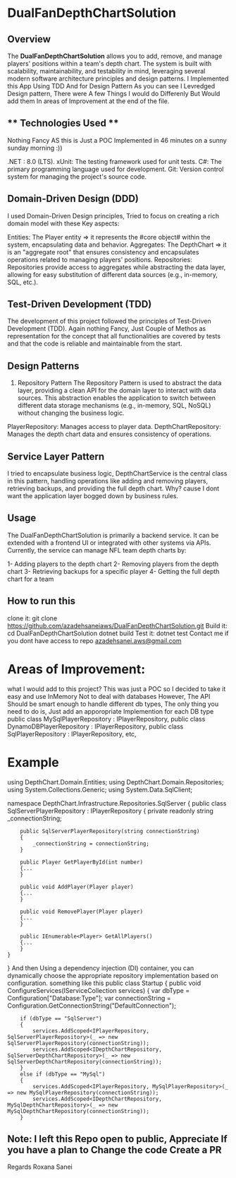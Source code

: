 # **DualFanDepthChartSolution**

## **Overview**

The **DualFanDepthChartSolution** allows you to add, remove, and manage players' positions within a team's depth chart.
The system is built with scalability, maintainability, and testability in mind, leveraging several modern software architecture principles and design patterns.
I Implemented this App Using TDD And for Design Pattern As you can see I Levredged Design pattern, There were A few Things I would do Differenly But Would add them In areas of Improvement  at the end of the  file. 
## ** Technologies Used **
Nothing Fancy AS this is Just a POC Implemented in 46 minutes on  a sunny sunday morning :))

.NET : 8.0 (LTS).
xUnit: The testing framework used for unit tests.
C#: The primary programming language used for development.
Git: Version control system for managing the project's source code.


## Domain-Driven Design (DDD)
I used Domain-Driven Design principles, Tried to focus on creating a rich domain model with these Key aspects:

Entities: The Player entity => it represents the #core object# within the system, encapsulating data and behavior.
Aggregates: The DepthChart => it is  an "aggregate root" that ensures consistency and encapsulates operations related to managing players' positions.
Repositories: Repositories provide access to aggregates while abstracting the data layer, allowing for easy substitution of different data sources (e.g., in-memory, SQL, etc.).

## Test-Driven Development (TDD)
The development of this project followed the principles of Test-Driven Development (TDD). Again nothing Fancy, Just Couple of Methos as representation for the concept 
that all functionalities are covered by tests and that the code is reliable and maintainable from the start.

## Design Patterns
1. Repository Pattern
The Repository Pattern is used to abstract the data layer, providing a clean API for the domain layer to interact with data sources. This abstraction enables the application to switch between different data storage mechanisms (e.g., in-memory, SQL, NoSQL) without changing the business logic.

PlayerRepository: Manages access to player data.
DepthChartRepository: Manages the depth chart data and ensures consistency of operations.

## Service Layer Pattern
I tried to encapsulate business logic,  DepthChartService is the central class in this pattern, handling operations like adding and removing players, retrieving backups, and providing the full depth chart.
Why? cause I dont want the application layer  bogged down by business rules. 

## Usage
The DualFanDepthChartSolution is primarily a backend service. It can be extended with a frontend UI or integrated with other systems via APIs. Currently, the service can manage NFL team depth charts by:

1- Adding players to the depth chart
2- Removing players from the depth chart
3- Retrieving backups for a specific player
4- Getting the full depth chart for a team


## How to run this 
clone it: 
git clone https://github.com/azadehsaneiaws/DualFanDepthChartSolution.git
Build it: 
cd DualFanDepthChartSolution
dotnet build
Test it: 
dotnet test
Contact me if you dont have access to repo azadehsanei.aws@gmail.com

# Areas of Improvement: 
what I would add to this project? 
This was just a POC so I decided to take it easy and use InMemory Not to deal with databases However,  The API Should be smart enough to handle different db types, The only thing you need to do is, Just add an apporopriate Implemention for each DB type 
public class MySqlPlayerRepository : IPlayerRepository, public class DynamoDBPlayerRepository : IPlayerRepository, public class SqlPlayerRepository : IPlayerRepository, etc, 
# Example 
using DepthChart.Domain.Entities;
using DepthChart.Domain.Repositories;
using System.Collections.Generic;
using System.Data.SqlClient;

namespace DepthChart.Infrastructure.Repositories.SqlServer
{
    public class SqlServerPlayerRepository : IPlayerRepository
    {
        private readonly string _connectionString;

        public SqlServerPlayerRepository(string connectionString)
        {
            _connectionString = connectionString;
        }

        public Player GetPlayerById(int number)
        {...
        }

        public void AddPlayer(Player player)
        {...
        }

        public void RemovePlayer(Player player)
        {...
        }

        public IEnumerable<Player> GetAllPlayers()
        {...
        }
    }
}
And then Using a dependency injection (DI) container, you can dynamically choose the appropriate repository implementation based on configuration.
something like this 
public class Startup
{
    public void ConfigureServices(IServiceCollection services)
    {
        var dbType = Configuration["Database:Type"];
        var connectionString = Configuration.GetConnectionString("DefaultConnection");

        if (dbType == "SqlServer")
        {
            services.AddScoped<IPlayerRepository, SqlServerPlayerRepository>(_ => new SqlServerPlayerRepository(connectionString));
            services.AddScoped<IDepthChartRepository, SqlServerDepthChartRepository>(_ => new SqlServerDepthChartRepository(connectionString));
        }
        else if (dbType == "MySql")
        {
            services.AddScoped<IPlayerRepository, MySqlPlayerRepository>(_ => new MySqlPlayerRepository(connectionString));
            services.AddScoped<IDepthChartRepository, MySqlDepthChartRepository>(_ => new MySqlDepthChartRepository(connectionString));
        }

## Note: I left this Repo open to public, Appreciate If you have a plan to Change the code Create a PR 
Regards
Roxana Sanei
